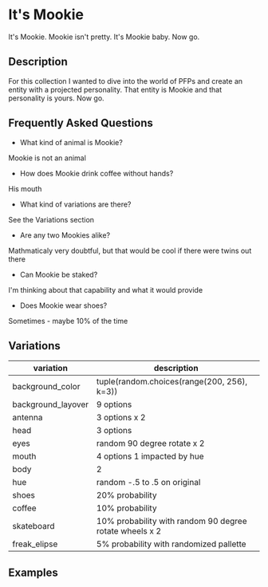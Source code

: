 # It's Mookie
It's Mookie. Mookie isn't pretty. It's Mookie baby. Now go.

## Description
For this collection I wanted to dive into the world of PFPs and create an entity with a projected personality. That entity is Mookie and that personality is yours. Now go.

## Frequently Asked Questions
- What kind of animal is Mookie?

Mookie is not an animal

- How does Mookie drink coffee without hands?

His mouth

- What kind of variations are there?

See the Variations section

- Are any two Mookies alike?

Mathmaticaly very doubtful, but that would be cool if there were twins out there

- Can Mookie be staked?

I'm thinking about that capability and what it would provide

- Does Mookie wear shoes?

Sometimes - maybe 10% of the time

## Variations
| variation           | description |
|---------------------|-------------|
| background_color    | tuple(random.choices(range(200, 256), k=3)) |
| background_layover  | 9 options |
| antenna             | 3 options x 2 |
| head                | 3 options |
| eyes                | random 90 degree rotate x 2 |
| mouth               | 4 options 1 impacted by hue |
| body                | 2 |
| hue                 | random -.5 to .5 on original |
| shoes               | 20% probability |
| coffee              | 10% probability |
| skateboard          | 10% probability with random 90 degree rotate wheels x 2|
| freak_elipse        | 5% probability with randomized pallette|

## Examples